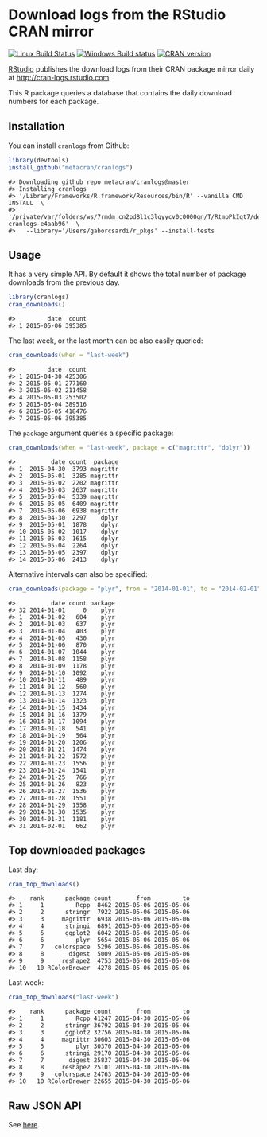 


# Download logs from the RStudio CRAN mirror

[![Linux Build Status](https://travis-ci.org/metacran/cranlogs.svg?branch=master)](https://travis-ci.org/metacran/cranlogs)
[![Windows Build status](https://ci.appveyor.com/api/projects/status/github/metacran/cranlogs?svg=true)](https://ci.appveyor.com/project/gaborcsardi/cranlogs)
[![CRAN version](http://www.r-pkg.org/badges/version/cranlogs)](http://cran.rstudio.com/web/packages/cranlogs/index.html)

[RStudio](http://www.rstudio.com) publishes the download logs from
their CRAN package mirror daily at http://cran-logs.rstudio.com.

This R package queries a database that contains the daily download
numbers for each package.

## Installation

You can install `cranlogs` from Github:


```r
library(devtools)
install_github("metacran/cranlogs")
```

```
#> Downloading github repo metacran/cranlogs@master
#> Installing cranlogs
#> '/Library/Frameworks/R.framework/Resources/bin/R' --vanilla CMD INSTALL  \
#>   '/private/var/folders/ws/7rmdm_cn2pd8l1c3lqyycv0c0000gn/T/RtmpPkIqt7/devtools1b982d42cb22/metacran-cranlogs-e4aab96'  \
#>   --library='/Users/gaborcsardi/r_pkgs' --install-tests
```

## Usage

It has a very simple API. By default it shows the total number of
package downloads from the previous day.


```r
library(cranlogs)
cran_downloads()
```

```
#>         date  count
#> 1 2015-05-06 395385
```

The last week, or the last month can be also easily queried:


```r
cran_downloads(when = "last-week")
```

```
#>         date  count
#> 1 2015-04-30 425306
#> 2 2015-05-01 277160
#> 3 2015-05-02 211458
#> 4 2015-05-03 253502
#> 5 2015-05-04 389516
#> 6 2015-05-05 418476
#> 7 2015-05-06 395385
```

The `package` argument queries a specific package:


```r
cran_downloads(when = "last-week", package = c("magrittr", "dplyr"))
```

```
#>          date count  package
#> 1  2015-04-30  3793 magrittr
#> 2  2015-05-01  3285 magrittr
#> 3  2015-05-02  2202 magrittr
#> 4  2015-05-03  2637 magrittr
#> 5  2015-05-04  5339 magrittr
#> 6  2015-05-05  6409 magrittr
#> 7  2015-05-06  6938 magrittr
#> 8  2015-04-30  2297    dplyr
#> 9  2015-05-01  1878    dplyr
#> 10 2015-05-02  1017    dplyr
#> 11 2015-05-03  1615    dplyr
#> 12 2015-05-04  2264    dplyr
#> 13 2015-05-05  2397    dplyr
#> 14 2015-05-06  2413    dplyr
```

Alternative intervals can also be specified:


```r
cran_downloads(package = "plyr", from = "2014-01-01", to = "2014-02-01")
```

```
#>          date count package
#> 32 2014-01-01     0    plyr
#> 1  2014-01-02   604    plyr
#> 2  2014-01-03   637    plyr
#> 3  2014-01-04   403    plyr
#> 4  2014-01-05   430    plyr
#> 5  2014-01-06   870    plyr
#> 6  2014-01-07  1044    plyr
#> 7  2014-01-08  1158    plyr
#> 8  2014-01-09  1178    plyr
#> 9  2014-01-10  1092    plyr
#> 10 2014-01-11   489    plyr
#> 11 2014-01-12   560    plyr
#> 12 2014-01-13  1274    plyr
#> 13 2014-01-14  1323    plyr
#> 14 2014-01-15  1434    plyr
#> 15 2014-01-16  1379    plyr
#> 16 2014-01-17  1094    plyr
#> 17 2014-01-18   541    plyr
#> 18 2014-01-19   564    plyr
#> 19 2014-01-20  1206    plyr
#> 20 2014-01-21  1474    plyr
#> 21 2014-01-22  1572    plyr
#> 22 2014-01-23  1556    plyr
#> 23 2014-01-24  1541    plyr
#> 24 2014-01-25   766    plyr
#> 25 2014-01-26   823    plyr
#> 26 2014-01-27  1536    plyr
#> 27 2014-01-28  1551    plyr
#> 28 2014-01-29  1558    plyr
#> 29 2014-01-30  1535    plyr
#> 30 2014-01-31  1181    plyr
#> 31 2014-02-01   662    plyr
```

## Top downloaded packages

Last day:


```r
cran_top_downloads()
```

```
#>    rank      package count       from         to
#> 1     1         Rcpp  8462 2015-05-06 2015-05-06
#> 2     2      stringr  7922 2015-05-06 2015-05-06
#> 3     3     magrittr  6938 2015-05-06 2015-05-06
#> 4     4      stringi  6891 2015-05-06 2015-05-06
#> 5     5      ggplot2  6042 2015-05-06 2015-05-06
#> 6     6         plyr  5654 2015-05-06 2015-05-06
#> 7     7   colorspace  5296 2015-05-06 2015-05-06
#> 8     8       digest  5009 2015-05-06 2015-05-06
#> 9     9     reshape2  4753 2015-05-06 2015-05-06
#> 10   10 RColorBrewer  4278 2015-05-06 2015-05-06
```

Last week:


```r
cran_top_downloads("last-week")
```

```
#>    rank      package count       from         to
#> 1     1         Rcpp 41247 2015-04-30 2015-05-06
#> 2     2      stringr 36792 2015-04-30 2015-05-06
#> 3     3      ggplot2 32756 2015-04-30 2015-05-06
#> 4     4     magrittr 30603 2015-04-30 2015-05-06
#> 5     5         plyr 30370 2015-04-30 2015-05-06
#> 6     6      stringi 29170 2015-04-30 2015-05-06
#> 7     7       digest 25837 2015-04-30 2015-05-06
#> 8     8     reshape2 25101 2015-04-30 2015-05-06
#> 9     9   colorspace 24763 2015-04-30 2015-05-06
#> 10   10 RColorBrewer 22655 2015-04-30 2015-05-06
```

## Raw JSON API

See [here](https://github.com/metacran/cranlogs.app).
